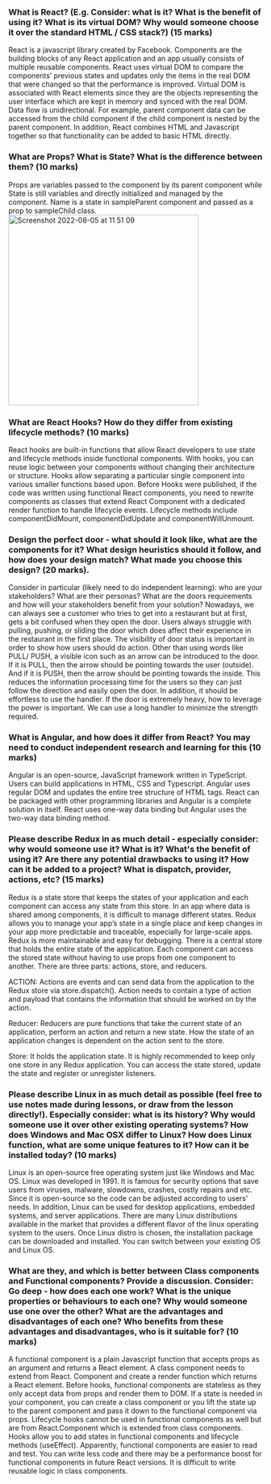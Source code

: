 ### What is React? (E.g. Consider: what is it? What is the benefit of using it? What is its virtual DOM? Why would someone choose it over the standard HTML / CSS stack?) (15 marks)
React is a javascript library created by Facebook. Components are the building blocks of any React application and an app usually consists of multiple reusable components. React uses virtual DOM to compare the components’ previous states and updates only the items in the real DOM that were changed so that the performance is improved. Virtual DOM is associated with React elements since they are the objects representing the user interface which are kept in memory and synced with the real DOM. Data flow is unidirectional. For example, parent component data can be accessed from the child component if the child component is nested by the parent component. In addition, React combines HTML and Javascript together so that functionality can be added to basic HTML directly.

### What are Props? What is State? What is the difference between them? (10 marks)
Props are variables passed to the component by its parent component while State is still variables and directly initialized and managed by the component. Name is a state in sampleParent component and passed as a prop to sampleChild class.
<img width="377" alt="Screenshot 2022-08-05 at 11 51 09" src="https://user-images.githubusercontent.com/74383677/183062590-035adb68-b286-4211-aec9-d69b0a83292c.png">


### What are React Hooks? How do they differ from existing lifecycle methods? (10 marks)
React hooks are built-in functions that allow React developers to use state and lifecycle methods inside functional components. With hooks, you can reuse logic between your components without changing their architecture or structure. Hooks allow separating a particular single component into various smaller functions based upon. Before Hooks were published, if the code was written using functional React components, you need to rewrite components as classes that extend React Component with a dedicated render function to handle lifecycle events. Lifecycle methods include componentDidMount, componentDidUpdate and componentWillUnmount.

### Design the perfect door - what should it look like, what are the components for it? What design heuristics should it follow, and how does your design match? What made you choose this design? (20 marks). 
Consider in particular (likely need to do independent learning): who are your stakeholders? What are their personas? What are the doors requirements and how will your stakeholders benefit from your solution?
Nowadays, we can always see a customer who tries to get into a restaurant but at first, gets a bit confused when they open the door. Users always struggle with pulling, pushing, or sliding the door which does affect their experience in the restaurant in the first place. The visibility of door status is important in order to show how users should do action. Other than using words like PULL/ PUSH, a visible icon such as an arrow can be introduced to the door. If it is PULL, then the arrow should be pointing towards the user (outside). And if it is PUSH, then the arrow should be pointing towards the inside. This reduces the information processing time for the users so they can just follow the direction and easily open the door.
In addition, it should be effortless to use the handler. If the door is extremely heavy, how to leverage the power is important. We can use a long handler to minimize the strength required.

### What is Angular, and how does it differ from React? You may need to conduct independent research and learning for this (10 marks)
Angular is an open-source, JavaScript framework written in TypeScript. Users can build applications in HTML, CSS and Typescript. Angular uses regular DOM and updates the entire tree structure of HTML tags. React can be packaged with other programming libraries and Angular is a complete solution in itself. React uses one-way data binding but Angular uses the two-way data binding method.

### Please describe Redux in as much detail - especially consider: why would someone use it? What is it? What's the benefit of using it? Are there any potential drawbacks to using it? How can it be added to a project? What is dispatch, provider, actions, etc? (15 marks)
Redux is a state store that keeps the states of your application and each component can access any state from this store. In an app where data is shared among components, it is difficult to manage different states. Redux allows you to manage your app’s state in a single place and keep changes in your app more predictable and traceable, especially for large-scale apps. Redux is more maintainable and easy for debugging.
There is a central store that holds the entire state of the application. Each component can access the stored state without having to use props from one component to another. There are three parts: actions, store, and reducers.

ACTION: Actions are events and can send data from the application to the Redux store via store.dispatch(). Action needs to contain a type of action and payload that contains the information that should be worked on by the action.
 
Reducer: Reducers are pure functions that take the current state of an application, perform an action and return a new state. How the state of an application changes is dependent on the action sent to the store. 

Store: It holds the application state. It is highly recommended to keep only one store in any Redux application. You can access the state stored, update the state and register or unregister listeners.

### Please describe Linux in as much detail as possible (feel free to use notes made during lessons, or draw from the lesson directly!). Especially consider: what is its history? Why would someone use it over other existing operating systems? How does Windows and Mac OSX differ to Linux? How does Linux function, what are some unique features to it? How can it be installed today? (10 marks)
Linux is an open-source free operating system just like Windows and Mac OS. Linux was developed in 1991. It is famous for security options that save users from viruses, malware, slowdowns, crashes, costly repairs and etc. Since it is open-source so the code can be adjusted according to users’ needs. In addition, Linux can be used for desktop applications, embedded systems, and server applications. There are many Linux distributions available in the market that provides a different flavor of the linux operating system to the users. Once Linux distro is chosen, the installation package can be downloaded and installed. You can switch between your existing OS and Linux OS.

### What are they, and which is better between Class components and Functional components? Provide a discussion. Consider: Go deep - how does each one work? What is the unique properties or behaviours to each one? Why would someone use one over the other? What are the advantages and disadvantages of each one? Who benefits from these advantages and disadvantages, who is it suitable for? (10 marks)
A functional component is a plain Javascript function that accepts props as an argument and returns a React element. A class component needs to extend from React. Component and create a render function which returns a React element.
Before hooks, functional components are stateless as they only accept data from props and render them to DOM. If a state is needed in your component, you can create a class component or you lift the state up to the parent component and pass it down to the functional component via props. Lifecycle hooks cannot be used in functional components as well but are from React.Component which is extended from class components. Hooks allow you to add states in functional components and lifecycle methods (useEffect).
Apparently, functional components are easier to read and test. You can write less code and there may be a performance boost for functional components in future React versions. It is difficult to write reusable logic in class components.

